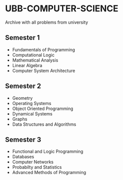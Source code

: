 # UBB-COMPUTER-SCIENCE
Archive with all problems from university

## Semester 1
- Fundamentals of Programming
- Computational Logic
- Mathematical Analysis
- Linear Algebra
- Computer System Architecture

## Semester 2
- Geometry
- Operating Systems
- Object Oriented Programming
- Dynamical Systems
- Graphs
- Data Structures and Algorithms

## Semester 3
- Functional and Logic Programming
- Databases
- Computer Networks
- Probabilty and Statistics
- Advanced Methods of Programming
